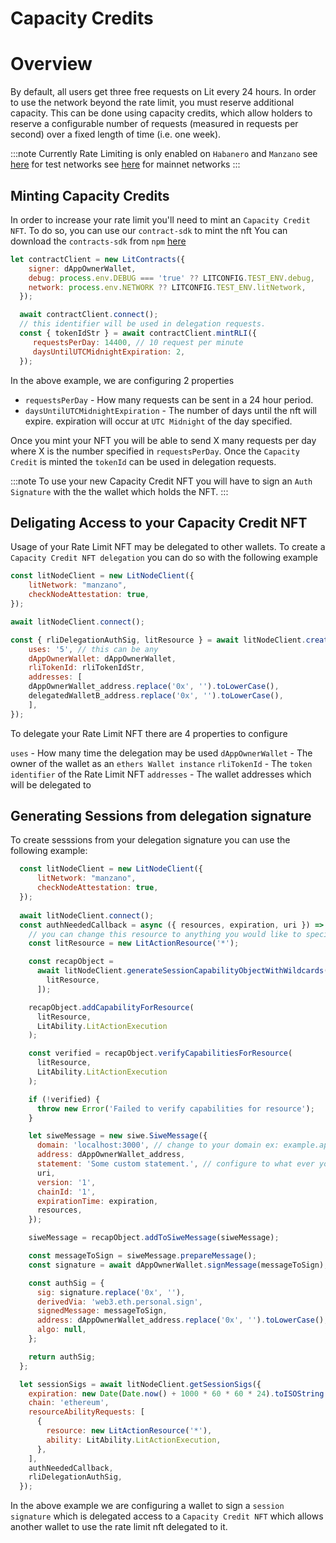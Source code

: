 # Capacity Credits

# Overview

By default, all users get three free requests on Lit every 24 hours. In order to use the network beyond the rate limit, you must reserve additional capacity. This can be done using capacity credits, which allow holders to reserve a configurable number of requests (measured in requests per second) over a fixed length of time (i.e. one week).

:::note
Currently Rate Limiting is only enabled on `Habanero` and `Manzano`
see [here](../network/networks/testnet) for test networks
see [here](../network/networks/mainnet) for mainnet networks
:::

## **Minting Capacity Credits**

In order to increase your rate limit you'll need to mint an `Capacity Credit NFT`. To do so, you can use our `contract-sdk` to mint the nft
You can download the `contracts-sdk` from `npm` [here](https://www.npmjs.com/package/@lit-protocol/contracts-sdk)

```javascript
let contractClient = new LitContracts({
    signer: dAppOwnerWallet,
    debug: process.env.DEBUG === 'true' ?? LITCONFIG.TEST_ENV.debug,
    network: process.env.NETWORK ?? LITCONFIG.TEST_ENV.litNetwork,
  });

  await contractClient.connect();
  // this identifier will be used in delegation requests. 
  const { tokenIdStr } = await contractClient.mintRLI({
     requestsPerDay: 14400, // 10 request per minute
     daysUntilUTCMidnightExpiration: 2,
  });
```

In the above example, we are configuring 2 properties
- `requestsPerDay` - How many requests can be sent in a 24 hour period.
- `daysUntilUTCMidnightExpiration` - The number of days until the nft will expire. expiration will occur at `UTC Midnight` of the day specified.

Once you mint your NFT you will be able to send X many requests per day where X is the number specified in `requestsPerDay`.
Once the `Capacity Credit` is minted the `tokenId` can be used in delegation requests. 


:::note
To use your new Capacity Credit NFT you will have to sign an `Auth Signature` with the the wallet which holds the NFT.
:::

## **Deligating Access to your Capacity Credit NFT**

Usage of your Rate Limit NFT may be delegated to other wallets. To create a `Capacity Credit NFT delegation` you can do so with the following example

```javascript
const litNodeClient = new LitNodeClient({
    litNetwork: "manzano",
    checkNodeAttestation: true,
});

await litNodeClient.connect();

const { rliDelegationAuthSig, litResource } = await litNodeClient.createRliDelegationAuthSig({
    uses: '5', // this can be any
    dAppOwnerWallet: dAppOwnerWallet,
    rliTokenId: rliTokenIdStr,
    addresses: [
    dAppOwnerWallet_address.replace('0x', '').toLowerCase(),
    delegatedWalletB_address.replace('0x', '').toLowerCase(),
    ],
});
```
To delegate your Rate Limit NFT there are 4 properties to configure

`uses` - How many time the delegation may be used
`dAppOwnerWallet` - The owner of the wallet as an `ethers Wallet instance`
`rliTokenId` -  The `token identifier` of the Rate Limit NFT
`addresses` - The wallet addresses which will be delegated to


## **Generating Sessions from delegation signature**
To create sesssions from your delegation signature you can use the following example:

```javascript
  const litNodeClient = new LitNodeClient({
      litNetwork: "manzano",
      checkNodeAttestation: true,
  });
  
  await litNodeClient.connect();
  const authNeededCallback = async ({ resources, expiration, uri }) => {
    // you can change this resource to anything you would like to specify
    const litResource = new LitActionResource('*');

    const recapObject =
      await litNodeClient.generateSessionCapabilityObjectWithWildcards([
        litResource,
      ]);

    recapObject.addCapabilityForResource(
      litResource,
      LitAbility.LitActionExecution
    );

    const verified = recapObject.verifyCapabilitiesForResource(
      litResource,
      LitAbility.LitActionExecution
    );

    if (!verified) {
      throw new Error('Failed to verify capabilities for resource');
    }

    let siweMessage = new siwe.SiweMessage({
      domain: 'localhost:3000', // change to your domain ex: example.app.com
      address: dAppOwnerWallet_address,
      statement: 'Some custom statement.', // configure to what ever you would like
      uri,
      version: '1',
      chainId: '1',
      expirationTime: expiration,
      resources,
    });

    siweMessage = recapObject.addToSiweMessage(siweMessage);

    const messageToSign = siweMessage.prepareMessage();
    const signature = await dAppOwnerWallet.signMessage(messageToSign);

    const authSig = {
      sig: signature.replace('0x', ''),
      derivedVia: 'web3.eth.personal.sign',
      signedMessage: messageToSign,
      address: dAppOwnerWallet_address.replace('0x', '').toLowerCase(),
      algo: null,
    };

    return authSig;
  };

  let sessionSigs = await litNodeClient.getSessionSigs({
    expiration: new Date(Date.now() + 1000 * 60 * 60 * 24).toISOString(), // 24 hours
    chain: 'ethereum',
    resourceAbilityRequests: [
      {
        resource: new LitActionResource('*'),
        ability: LitAbility.LitActionExecution,
      },
    ],
    authNeededCallback,
    rliDelegationAuthSig,
  });
```

In the above example we are configuring a wallet to sign a `session signature` which is delegated access to a `Capacity Credit NFT` which allows another wallet to use the rate limit nft delegated to it.
